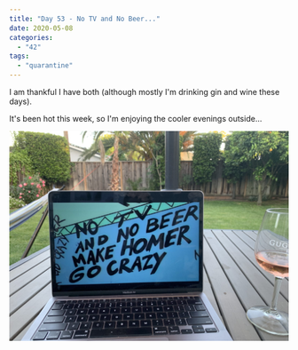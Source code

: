 ```yaml
---
title: "Day 53 - No TV and No Beer..."
date: 2020-05-08
categories: 
  - "42"
tags: 
  - "quarantine"
---
```


I am thankful I have both (although mostly I'm drinking gin and wine these days).

It's been hot this week, so I'm enjoying the cooler evenings outside...

![](images/img_4068-scaled.jpg)
